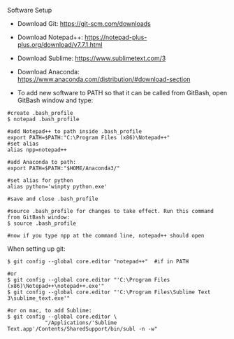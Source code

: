 Software Setup

* Download Git: https://git-scm.com/downloads
* Download Notepad++: https://notepad-plus-plus.org/download/v7.7.1.html
* Download Sublime: https://www.sublimetext.com/3
* Download Anaconda: https://www.anaconda.com/distribution/#download-section

* To add new software to PATH so that it can be called from GitBash, open GitBash window and type:
```
#create .bash_profile
$ notepad .bash_profile

#add Notepad++ to path inside .bash_profile
export PATH=$PATH:"C:\Program Files (x86)\Notepad++" 
#set alias
alias npp=notepad++

#add Anaconda to path:
export PATH=$PATH:"$HOME/Anaconda3/"

#set alias for python
alias python='winpty python.exe'

#save and close .bash_profile

#source .bash_profile for changes to take effect. Run this command from GitBash window:
$ source .bash_profile

#now if you type npp at the command line, notepad++ should open
```
When setting up git:
```
$ git config --global core.editor "notepad++"  #if in PATH

#or
$ git config --global core.editor "'C:\Program Files (x86)\Notepad++\notepad++.exe'"
$ git config --global core.editor "'C:\Program Files\Sublime Text 3\sublime_text.exe'"

#or on mac, to add Sublime:
$ git config --global core.editor \
            "/Applications/'Sublime Text.app'/Contents/SharedSupport/bin/subl -n -w"

```
